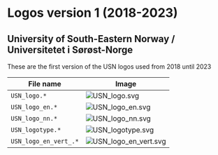 # Logos version 1 (2018-2023)

## University of South-Eastern Norway / Universitetet i Sørøst-Norge

These are the first version of the USN logos used from 2018 until 2023

File name              | Image
-----------------------|---------------------------------------------------------------------------------------------
`USN_logo.*`           | ![USN_logo.svg](https://cdn.jsdelivr.net/gh/dietmarw/USN-LaTeX/logos/archive/USN_v1/USN_logo.svg)
`USN_logo_en.*`        | ![USN_logo_en.svg](https://cdn.jsdelivr.net/gh/dietmarw/USN-LaTeX/logos/archive/USN_v1/USN_logo_en.svg)
`USN_logo_nn.*`        | ![USN_logo_nn.svg](https://cdn.jsdelivr.net/gh/dietmarw/USN-LaTeX/logos/archive/USN_v1/USN_logo_nn.svg)
`USN_logotype.*`       | ![USN_logotype.svg](https://cdn.jsdelivr.net/gh/dietmarw/USN-LaTeX/logos/archive/USN_v1/USN_logotype.svg)
`USN_logo_en_vert_.*` | ![USN_logo_en_vert.svg](https://cdn.jsdelivr.net/gh/dietmarw/USN-LaTeX/logos/archive/USN_v1/USN_logo_en_vert.svg)

